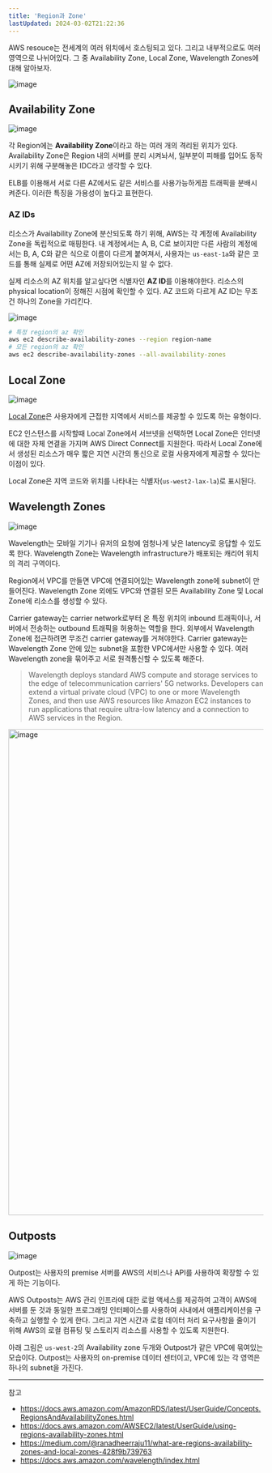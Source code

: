 ```yaml
---
title: 'Region과 Zone'
lastUpdated: 2024-03-02T21:22:36
---
```


AWS resouce는 전세계의 여러 위치에서 호스팅되고 있다. 그리고 내부적으로도 여러 영역으로 나뉘어있다. 그 중 Availability Zone, Local Zone, Wavelength Zones에 대해 알아보자.

![image](https://github.com/rlaisqls/rlaisqls/assets/81006587/ad0d86d7-b794-47bd-9cb8-fac0c50abe0f)

## Availability Zone

![image](https://github.com/rlaisqls/rlaisqls/assets/81006587/f7d32e0e-3b29-44d1-b7b0-5a88825de4c5)

각 Region에는 **Availability Zone**이라고 하는 여러 개의 격리된 위치가 있다. Availability Zone은 Region 내의 서버를 분리 시켜놔서, 일부분이 피해를 입어도 동작시키기 위해 구분해놓은 IDC라고 생각할 수 있다.

ELB를 이용해서 서로 다른 AZ에서도 같은 서비스를 사용가능하게끔 트래픽을 분배시켜준다. 이러한 특징을 가용성이 높다고 표현한다.

### AZ IDs

리소스가 Availability Zone에 분산되도록 하기 위해, AWS는 각 계정에 Availability Zone을 독립적으로 매핑한다. 내 계정에서는 A, B, C로 보이지만 다른 사람의 계정에서는 B, A, C와 같은 식으로 이름이 다르게 붙여져서, 사용자는 `us-east-1a`와 같은 코드를 통해 실제로 어떤 AZ에 저장되어있는지 알 수 없다.

실제 리소스의 AZ 위치를 알고싶다면 식별자인 **AZ ID**를 이용해야한다. 리소스의 physical location이 정해진 시점에 확인할 수 있다. AZ 코드와 다르게 AZ ID는 무조건 하나의 Zone을 가리킨다.

![image](https://github.com/rlaisqls/rlaisqls/assets/81006587/71a69e38-dd99-4dd2-a675-9ac936a6fbed)

```bash
# 특정 region의 az 확인
aws ec2 describe-availability-zones --region region-name
# 모든 region의 az 확인
aws ec2 describe-availability-zones --all-availability-zones
```

## Local Zone

![image](https://github.com/rlaisqls/rlaisqls/assets/81006587/e6e3f52e-33ae-4e10-a961-ce952a431421)

[Local Zone](https://aws.amazon.com/ko/about-aws/global-infrastructure/localzones/features/#:~:text=AWS%20Local%20Zones%EB%8A%94%20%EC%BB%B4%ED%93%A8%ED%8C%85,AWS%20%EC%9D%B8%ED%94%84%EB%9D%BC%20%EB%B0%B0%ED%8F%AC%20%EC%9C%A0%ED%98%95%EC%9E%85%EB%8B%88%EB%8B%A4.)은 사용자에게 근접한 지역에서 서비스를 제공할 수 있도록 하는 유형이다.

EC2 인스턴스를 시작할때 Local Zone에서 서브넷을 선택하면 Local Zone은 인터넷에 대한 자체 연결을 가지며 AWS Direct Connect를 지원한다. 따라서 Local Zone에서 생성된 리소스가 매우 짧은 지연 시간의 통신으로 로컬 사용자에게 제공할 수 있다는 이점이 있다.

Local Zone은 지역 코드와 위치를 나타내는 식별자(`us-west2-lax-la`)로 표시된다.

## Wavelength Zones

![image](https://github.com/rlaisqls/rlaisqls/assets/81006587/2718b928-dc35-4b42-8a2a-f1d912d7e2f0)

Wavelength는 모바일 기기나 유저의 요청에 엄청나게 낮은 latency로 응답할 수 있도록 한다. Wavelength Zone는 Wavelength infrastructure가 배포되는 캐리어 위치의 격리 구역이다. 

Region에서 VPC를 만들면 VPC에 연결되어있는 Wavelength zone에 subnet이 만들어진다. Wavelength Zone 외에도 VPC와 연결된 모든 Availability Zone 및 Local Zone에 리소스를 생성할 수 있다.

Carrier gateway는 carrier network로부터 온 특정 위치의 inbound 트래픽이나, 서버에서 전송하는 outbound 트래픽을 허용하는 역할을 한다. 외부에서 Wavelength Zone에 접근하려면 무조건 carrier gateway를 거쳐야한다. Carrier gateway는 Wavelength Zone 안에 있는 subnet을 포함한 VPC에서만 사용할 수 있다. 여러 Wavelength zone을 묶어주고 서로 원격통신할 수 있도록 해준다.

> Wavelength deploys standard AWS compute and storage services to the edge of telecommunication carriers' 5G networks. Developers can extend a virtual private cloud (VPC) to one or more Wavelength Zones, and then use AWS resources like Amazon EC2 instances to run applications that require ultra-low latency and a connection to AWS services in the Region.

<img width="960" alt="image" src="https://github.com/rlaisqls/rlaisqls/assets/81006587/d3ada84b-19e4-4698-b109-d601f26690d2">

## Outposts

![image](https://github.com/rlaisqls/rlaisqls/assets/81006587/43d365e3-1d1f-4518-b748-64e69b750c61)

Outpost는 사용자의 premise 서버를 AWS의 서비스나 API를 사용하여 확장할 수 있게 하는 기능이다. 

AWS Outposts는 AWS 관리 인프라에 대한 로컬 액세스를 제공하여 고객이 AWS에 서버를 둔 것과 동일한 프로그래밍 인터페이스를 사용하여 사내에서 애플리케이션을 구축하고 실행할 수 있게 한다. 그리고 지연 시간과 로컬 데이터 처리 요구사항을 줄이기 위해 AWS의 로컬 컴퓨팅 및 스토리지 리소스를 사용할 수 있도록 지원한다.

아래 그림은 `us-west-2`의 Availability zone 두개와 Outpost가 같은 VPC에 묶여있는 모습이다. Outpost는 사용자의 on-premise 데이터 센터이고, VPC에 있는 각 영역은 하나의 subnet을 가진다.

---
참고
- https://docs.aws.amazon.com/AmazonRDS/latest/UserGuide/Concepts.RegionsAndAvailabilityZones.html
- https://docs.aws.amazon.com/AWSEC2/latest/UserGuide/using-regions-availability-zones.html
- https://medium.com/@ranadheerraju11/what-are-regions-availability-zones-and-local-zones-428f9b739763
- https://docs.aws.amazon.com/wavelength/index.html
